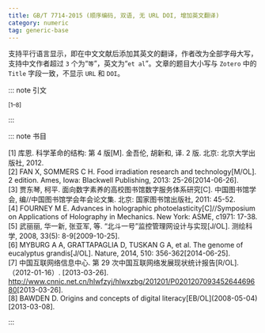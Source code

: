 ```yaml
---
title: GB/T 7714-2015 (顺序编码, 双语, 无 URL DOI, 增加英文翻译)
category: numeric
tag: generic-base
---
```


<!-- 此文件由脚本自动生成，请勿手动修改！ -->

支持平行语言显示，即在中文文献后添加其英文的翻译，作者改为全部字母大写，支持中文作者超过 `3` 个为“`等`”，英文为“`et al`”。文章的题目大小写与 `Zotero` 中的 `Title` 字段一致，不显示 `URL` 和 `DOI`。


::: note 引文

<sup>[1–8]</sup>

:::



::: note 书目

  <div class="csl-bib-body">
  <div class="csl-entry second-field-align-undefined " >[1] 库恩. 科学革命的结构: 第 4 版[M]. 金吾伦, 胡新和, 译. 2 版. 北京: 北京大学出版社, 2012.</div>  <div class="csl-entry second-field-align-undefined " >[2] FAN X, SOMMERS C H. Food irradiation research and technology[M/OL]. 2 edition. Ames, Iowa: Blackwell Publishing, 2013: 25-26[2014-06-26].</div>  <div class="csl-entry second-field-align-undefined " >[3] 贾东琴, 柯平. 面向数字素养的高校图书馆数字服务体系研究[C]. 中国图书馆学会, 编//中国图书馆学会年会论文集. 北京: 国家图书馆出版社, 2011: 45-52.</div>  <div class="csl-entry second-field-align-undefined " >[4] FOURNEY M E. Advances in holographic photoelasticity[C]//Symposium on Applications of Holography in Mechanics. New York: ASME, c1971: 17-38.</div>  <div class="csl-entry second-field-align-undefined " >[5] 武丽丽, 华一新, 张亚军, 等. “北斗一号”监控管理网设计与实现[J/OL]. 测绘科学, 2008, 33(5): 8-9[2009-10-25].</div>  <div class="csl-entry second-field-align-undefined " >[6] MYBURG A A, GRATTAPAGLIA D, TUSKAN G A, et al. The genome of eucalyptus grandis[J/OL]. Nature, 2014, 510: 356-362[2014-06-25].</div>  <div class="csl-entry second-field-align-undefined " >[7] 中国互联网络信息中心. 第 29 次中国互联网络发展现状统计报告[R/OL].（2012-01-16）. [2013-03-26]. <a href="http://www.cnnic.net.cn/hlwfzyj/hlwxzbg/201201/P020120709345264469680">http://www.cnnic.net.cn/hlwfzyj/hlwxzbg/201201/P020120709345264469680</a>[2013-03-26].</div>  <div class="csl-entry second-field-align-undefined " >[8] BAWDEN D. Origins and concepts of digital literacy[EB/OL](2008-05-04)[2013-03-08].</div>  </div>


:::

<!-- more -->